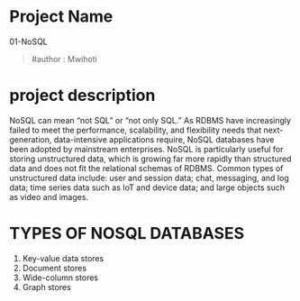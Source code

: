 # Project Name
01-NoSQL

> #author : Mwihoti
# project description
NoSQL can mean “not SQL” or “not only SQL.” As RDBMS have increasingly failed to meet the performance, scalability, and flexibility needs that next-generation, data-intensive applications require, NoSQL databases have been adopted by mainstream enterprises. NoSQL is particularly useful for storing unstructured data, which is growing far more rapidly than structured data and does not fit the relational schemas of RDBMS. Common types of unstructured data include: user and session data; chat, messaging, and log data; time series data such as IoT and device data; and large objects such as video and images.



# TYPES OF NOSQL DATABASES
1. Key-value data stores
2. Document stores
3. Wide-column stores
4. Graph stores
